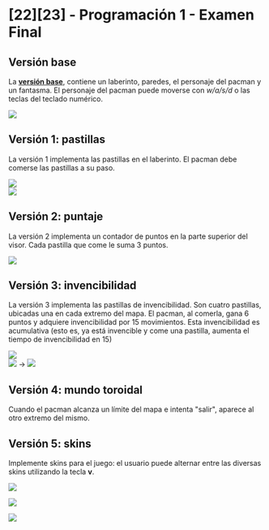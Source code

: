 # [22][23] - Programación 1 - Examen Final


## Versión base

La **[versión base](Pacman.java)**, contiene un laberinto, paredes, el personaje del pacman y un fantasma. El personaje del pacman puede moverse con *w/a/s/d* o las teclas del teclado numérico.

![](/images/v0.png)

## Versión 1: pastillas

La versión 1 implementa las pastillas en el laberinto. El pacman debe comerse las pastillas a su paso.

![](/images/v1.png)<br/>![](/images/v1_01.png)

## Versión 2: puntaje

La versión 2 implementa un contador de puntos en la parte superior del visor. Cada pastilla que come le suma 3 puntos.

![](/images/v2.png)

## Versión 3: invencibilidad

La versión 3 implementa las pastillas de invencibilidad. Son cuatro pastillas, ubicadas una en cada extremo del mapa. El pacman, al comerla, gana 6 puntos y adquiere invencibilidad por 15 movimientos. Esta invencibilidad es acumulativa (esto es, ya está invencible y come una pastilla, aumenta el tiempo de invencibilidad en 15)

![](/images/v3.png)<br/>![](/images/v3_03.png) -> ![](/images/v3_04.png)

## Versión 4: mundo toroidal

Cuando el pacman alcanza un límite del mapa e intenta "salir", aparece al otro extremo del mismo.

## Versión 5: skins

Implemente skins para el juego: el usuario puede alternar entre las diversas skins utilizando la tecla **v**.

![](/images/v5_01.png)

![](/images/v5_02.png)

![](/images/v5_03.png)


 



